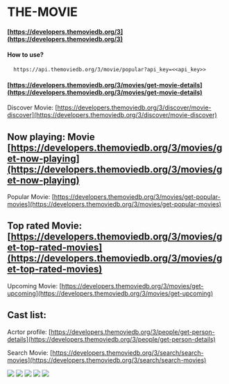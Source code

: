 # THE-MOVIE

#### [https://developers.themoviedb.org/3](https://developers.themoviedb.org/3)

#### How to use?

```text
  https://api.themoviedb.org/3/movie/popular?api_key=<<api_key>>
```

#### [https://developers.themoviedb.org/3/movies/get-movie-details](https://developers.themoviedb.org/3/movies/get-movie-details)

Discover Movie: [https://developers.themoviedb.org/3/discover/movie-discover](https://developers.themoviedb.org/3/discover/movie-discover)

## Now playing: Movie [https://developers.themoviedb.org/3/movies/get-now-playing](https://developers.themoviedb.org/3/movies/get-now-playing)

Popular Movie: [https://developers.themoviedb.org/3/movies/get-popular-movies](https://developers.themoviedb.org/3/movies/get-popular-movies)

## Top rated Movie: [https://developers.themoviedb.org/3/movies/get-top-rated-movies](https://developers.themoviedb.org/3/movies/get-top-rated-movies)

Upcoming Movie: [https://developers.themoviedb.org/3/movies/get-upcoming](https://developers.themoviedb.org/3/movies/get-upcoming)

## Cast list:

Acrtor profile: [https://developers.themoviedb.org/3/people/get-person-details](https://developers.themoviedb.org/3/people/get-person-details)

Search Movie: [https://developers.themoviedb.org/3/search/search-movies](https://developers.themoviedb.org/3/search/search-movies)

![](.gitbook/assets/1.png) ![](.gitbook/assets/2.png) ![](.gitbook/assets/3.png) ![](.gitbook/assets/4.png) ![](https://github.com/sinbadbd/THE-MOVIE/tree/d8b7c78c36ab5455a974d3ed73664efee0ed9e8d/image/5.png)


